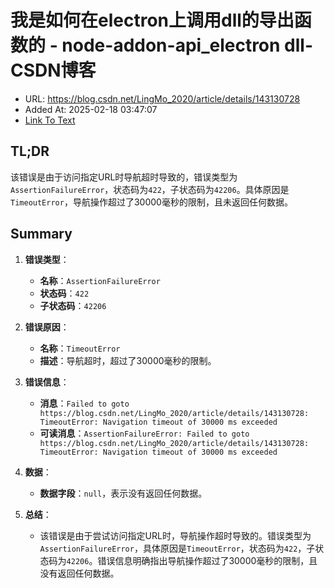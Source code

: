 # 我是如何在electron上调用dll的导出函数的 - node-addon-api_electron dll-CSDN博客
- URL: https://blog.csdn.net/LingMo_2020/article/details/143130728
- Added At: 2025-02-18 03:47:07
- [Link To Text](2025-02-18-我是如何在electron上调用dll的导出函数的---node-addon-api_electron-dll-csdn博客_raw.md)

## TL;DR
该错误是由于访问指定URL时导航超时导致的，错误类型为`AssertionFailureError`，状态码为`422`，子状态码为`42206`。具体原因是`TimeoutError`，导航操作超过了30000毫秒的限制，且未返回任何数据。

## Summary
1. **错误类型**：
   - **名称**：`AssertionFailureError`
   - **状态码**：`422`
   - **子状态码**：`42206`

2. **错误原因**：
   - **名称**：`TimeoutError`
   - **描述**：导航超时，超过了30000毫秒的限制。

3. **错误信息**：
   - **消息**：`Failed to goto https://blog.csdn.net/LingMo_2020/article/details/143130728: TimeoutError: Navigation timeout of 30000 ms exceeded`
   - **可读消息**：`AssertionFailureError: Failed to goto https://blog.csdn.net/LingMo_2020/article/details/143130728: TimeoutError: Navigation timeout of 30000 ms exceeded`

4. **数据**：
   - **数据字段**：`null`，表示没有返回任何数据。

5. **总结**：
   - 该错误是由于尝试访问指定URL时，导航操作超时导致的。错误类型为`AssertionFailureError`，具体原因是`TimeoutError`，状态码为`422`，子状态码为`42206`。错误信息明确指出导航操作超过了30000毫秒的限制，且没有返回任何数据。
